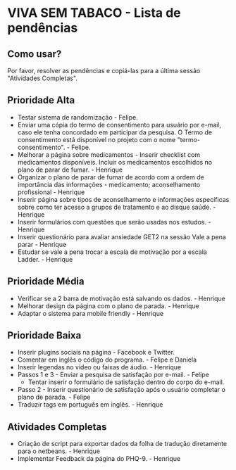 VIVA SEM TABACO - Lista de pendências
=======================================

Como usar?
------------------------
Por favor, resolver as pendências e copiá-las para a última sessão "Atividades Completas".

Prioridade Alta
------------------------
 * Testar sistema de randomização - Felipe.
 * Enviar uma cópia do termo de consentimento para usuário por e-mail, caso ele tenha concordado em participar da pesquisa. O Termo de consentimento está disponível no projeto com o nome "termo-consentimento". - Felipe.
 * Melhorar a página sobre medicamentos - Inserir checklist com medicamentos disponíveis. Incluir os medicamentos escolhidos no plano de parar de fumar. - Henrique
 * Organizar o plano de parar de fumar de acordo com a ordem de importância das informações - medicamento; aconselhamento profissional - Henrique
 * Inserir página sobre tipos de aconselhamento e informações específicas sobre como ter acesso a grupos de tratamento e ao disque saúde. - Henrique
 * Inserir formulários com questões que serão usadas nos estudos. - Henrique
 * Inserir questionário para avaliar ansiedade GET2 na sessão Vale a pena parar - Henrique
 * Estudar se vale a pena trocar a escala de motivação por a escala Ladder. - Henrique


Prioridade Média
------------------------
 * Verificar se a 2 barra de motivação está salvando os dados. - Henrique
 * Melhorar design da página com o plano de parada. - Henrique
 * Adaptar o sistema para mobile friendly - Henrique


Prioridade Baixa
-------------------------	
* Inserir plugins sociais na página - Facebook e Twitter.
* Comentar em inglês o código do programa. - Felipe e Daniela
* Inserir legendas no vídeo ou faixas de áudio. - Henrique
* Passos 1 e 3 - Enviar a pesquisa de satisfação por e-mail. - Felipe
   * Tentar inserir o formulário de satisfação dentro do corpo do e-mail.
* Passo 2 - Inserir questionário de satisfação após o usuário completar o plano de parada. - Felipe
* Traduzir tags em português em inglês. - Henrique


Atividades Completas
-------------------------
* Criação de script para exportar dados da folha de tradução diretamente para o netbeans. - Henrique
* Implementar Feedback da página do PHQ-9. - Henrique
 
